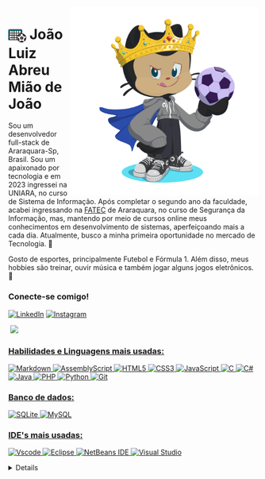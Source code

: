 <img align="right" alt="Developer vector created by storyset - www.freepik.com" height="380" src="assets/octocat-1746972063636.png">

<h1>
    <a href="*">
     <img align="center" alt="" width="36px" src="assets/soccer.png"></a>
     <span>João Luiz Abreu Mião de João</span>
</h1>

<p>Sou um desenvolvedor full-stack de Araraquara-Sp, Brasil. Sou um apaixonado por tecnologia e em 2023 ingressei na UNIARA, no curso de Sistema de Informação. Após completar o segundo ano da faculdade, acabei ingressando na <a href="https://fatecararaquara.cps.sp.gov.br/">FATEC</a> de Araraquara, no curso de Segurança da Informação, mas, mantendo por meio de cursos online meus conhecimentos em desenvolvimento de sistemas, aperfeiçoando mais a cada dia. Atualmente, busco a minha primeira oportunidade no mercado de Tecnologia. 👾</p>

<p>Gosto de esportes, principalmente Futebol e Fórmula 1. Além disso, meus hobbies são treinar, ouvir música e também jogar alguns jogos eletrônicos. 👾</p>

<h3 >Conecte-se comigo!</h3>

[![LinkedIn](https://img.shields.io/badge/-LinkedIn-000?style=for-the-badge&logo=linkedin&logoColor=FF00F6&color:FFF)](https://www.linkedin.com/in/jo%C3%A3o-luiz-281406289/)
[![Instagram](https://img.shields.io/badge/-Instagram-000?style=for-the-badge&logo=instagram&logoColor=FF00F6&color:FFF)](https://www.instagram.com/joaoluiz.ab/)

<div>

<img src="assets/github-user-contribution (2).svg" alt="">


<a href="https://github.com/JoaoLuiz03">
<img loading="lazy" height="180em" src="https://github-readme-stats.vercel.app/api/top-langs/?username=JoaoLuiz03&layout=compact&langs_count=7&theme=dracula"/>

</div>

<h3 >Habilidades e Linguagens mais usadas: </h3>

![Markdown](https://img.shields.io/badge/Markdown-000?style=for-the-badge&logo=markdown)
![AssemblyScript](https://img.shields.io/badge/assembly%20script-%23000000.svg?style=for-the-badge&logo=assemblyscript&logoColor=white)
![HTML5](https://img.shields.io/badge/HTML5-E34F26?style=for-the-badge&logo=html5&logoColor=white)
![CSS3](https://img.shields.io/badge/CSS3-1572B6?style=for-the-badge&logo=css3&logoColor=white)
![JavaScript](https://img.shields.io/badge/JavaScript-F7DF1E?style=for-the-badge&logo=javascript&logoColor=black)
![C](https://img.shields.io/badge/c-%2300599C.svg?style=for-the-badge&logo=c&logoColor=white)
![C#](https://img.shields.io/badge/c%23-%23239120.svg?style=for-the-badge&logo=csharp&logoColor=white)
![Java](https://img.shields.io/badge/java-%23ED8B00.svg?style=for-the-badge&logo=openjdk&logoColor=white)
![PHP](https://img.shields.io/badge/php-%23777BB4.svg?style=for-the-badge&logo=php&logoColor=white)
![Python](https://img.shields.io/badge/python-3670A0?style=for-the-badge&logo=python&logoColor=ffdd54)
![Git](https://img.shields.io/badge/GIT-E44C30?style=for-the-badge&logo=git&logoColor=white)

<h3 >Banco de dados: </h3>

![SQLite](https://img.shields.io/badge/sqlite-%2307405e.svg?style=for-the-badge&logo=sqlite&logoColor=white)
![MySQL](https://img.shields.io/badge/mysql-4479A1.svg?style=for-the-badge&logo=mysql&logoColor=white)

<h3 >IDE's mais usadas: </h3>

![Vscode](https://img.shields.io/badge/Vscode-007ACC?style=for-the-badge&logo=visual-studio-code&logoColor=white)
![Eclipse](https://img.shields.io/badge/Eclipse-FE7A16.svg?style=for-the-badge&logo=Eclipse&logoColor=white)
![NetBeans IDE](https://img.shields.io/badge/NetBeansIDE-1B6AC6.svg?style=for-the-badge&logo=apache-netbeans-ide&logoColor=white)
![Visual Studio](https://img.shields.io/badge/Visual%20Studio-5C2D91.svg?style=for-the-badge&logo=visual-studio&logoColor=white)


<details align="left">
  <summary></summary> 
 
  - Icon Bola <a href="https://www.flaticon.com/free-icons/soccer" title="soccer icons">Soccer icons created by Freepik - Flaticon</a><br>
  - modelo <a href="https://github.com/elidianaandrade/elidianaandrade/blob/main/README.md?plain=1">elidianandrade</a>
 
  <div align="right">Feito por <a href="https://github.com/JoaoLuiz03">João.</a></div>

</details>
